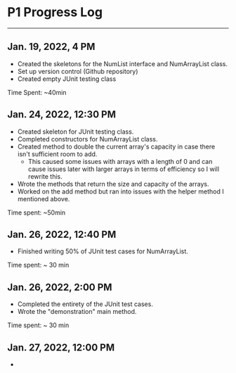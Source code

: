 # P1 Progress Log

***

## Jan. 19, 2022, 4 PM

* Created the skeletons for the NumList interface and NumArrayList class.
* Set up version control (Github repository)
* Created empty JUnit testing class

Time Spent: \~40min

## Jan. 24, 2022, 12:30 PM

* Created skeleton for JUnit testing class.
* Completed constructors for NumArrayList class.
* Created method to double the current array's capacity in case there isn't sufficient room to add.
  * This caused some issues with arrays with a length of 0 and can cause issues later with larger arrays in terms of efficiency so I will rewrite this.
* Wrote the methods that return the size and capacity of the arrays.&#x20;
* Worked on the add method but ran into issues with the helper method I mentioned above.

Time spent: \~50min

## Jan. 26, 2022, 12:40 PM

* Finished writing 50% of JUnit test cases for NumArrayList.

Time spent: \~ 30 min

## Jan. 26, 2022, 2:00 PM

* Completed the entirety of the JUnit test cases.
* Wrote the "demonstration" main method.&#x20;

Time spent: \~ 30 min &#x20;

## Jan. 27, 2022, 12:00 PM

*
